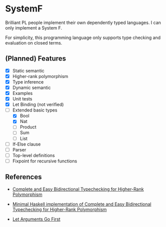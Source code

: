 # SystemF

Brilliant PL people implement their own dependently typed languages.
I can only implement a System F.

For simplicity, this programming language only supports type checking and evaluation on closed terms.

## (Planned) Features

- [x] Static semantic
- [x] Higher-rank polymorphism
- [x] Type inference
- [x] Dynamic semantic
- [x] Examples
- [x] Unit tests
- [x] Let Binding (not verified)
- [ ] Extended basic types
  - [x] Bool
  - [x] Nat
  - [ ] Product
  - [ ] Sum
  - [ ] List
- [ ] If-Else clause
- [ ] Parser
- [ ] Top-level definitions
- [ ] Fixpoint for recursive functions

## References

- [Complete and Easy Bidirectional Typechecking for Higher-Rank Polymorphism](https://arxiv.org/abs/1306.6032)

- [Minimal Haskell implementation of Complete and Easy Bidirectional Typechecking for Higher-Rank Polymorphism](https://gist.github.com/lexi-lambda/287dc8513f6a20424457b9d3eda5026a)

- [Let Arguments Go First](https://link.springer.com/chapter/10.1007/978-3-319-89884-1_10)
